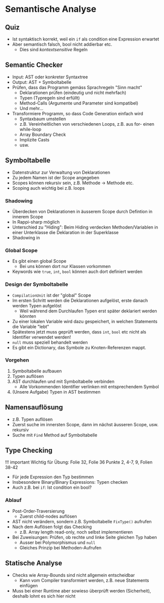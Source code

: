 # Semantische Analyse

## Quiz
- Ist syntaktisch korrekt, weil ein `if` als condition eine Expression erwartet
- Aber semantisch falsch, bool nicht addierbar etc.
    - Dies sind *kontextsensitive* Regeln

## Semantic Checker
- Input: AST oder konkreter Syntaxtree
- Output: AST + Symboltabelle
- Prüfen, dass das Programm gemäss Sprachregeln "Sinn macht"
    - Deklarationen prüfen (eindeutig und nicht mehrfach)
    - Typen (Typregeln sind erfüllt)
    - Method-Calls (Argumente und Parameter sind kompatibel)
    - Und mehr...
- Transformiere Programm, so dass Code Generation einfach wird
    - Syntaxbaum umstellen
    - z.B. Vereinheitlichen von verschiedenen Loops, z.B. aus for- einen while-loop
    - Array Boundary Check
    - Implizite Casts
    - usw.

## Symboltabelle
- Datenstruktur zur Verwaltung von Deklarationen
- Zu jedem Namen ist der Scope angegeben
- Scopes können rekursiv sein, z.B. Methode -> Methode etc.
- Scoping auch wichtig bei z.B. loops

### Shadowing
- Überdecken von Deklarationen in äusserem Scope durch Defintion in innerem Scope
- In Rappi-sharp möglich
- Unterschied zu "Hiding": Beim Hiding verdecken Methoden/Variablen in einer Unterklasse die Deklaration in der Superklasse
- Shadowing in 

### Global Scope
- Es gibt einen global Scope
    - Bei uns können dort nur Klassen vorkommen
- Keywords wie `true`, `int`, `bool` können auch dort definiert werden

### Design der Symboltabelle
- `CompilationUnit` ist der "global" Scope
- Im ersten Schritt werden die Deklarationen aufgelöst, erste danach werden Typen aufgelöst
    - Weil während dem Durchlaufen Typen erst später deklariert werden könnten
- Zu einer lokalen Variable wird dazu gespeichert, in welchen Statements die Variable "lebt"
- Spätestens jetzt muss geprüft werden, dass `int`, `bool` etc nicht als Identifier verwendet werden!
- `null` muss speziell behandelt werden
- Es gibt ein Dictionary, das Symbole zu Knoten-Referenzen mappt.


### Vorgehen
1. Symboltabelle aufbauen
2. Typen auflösen
3. AST durchlaufen und mit Symboltabelle verbinden
    - Alle Vorkommenden Identifier verlinken mit entsprechendem Symbol 
4. (Unsere Aufgabe) Typen in AST bestimmen

## Namensauflösung
- z.B. Typen auflösen
- Zuerst suche im innersten Scope, dann im nächst äusseren Scope, usw. rekursiv
- Suche mit `Find` Method auf Symboltabelle

## Type Checking

!!! important
    Wichtig für Übung: Folie 32, Folie 36 Punkte 2, 4-7, 9, Folien 38-42

- Für jede Expression den Typ bestimmen
- Insbesondere Binary/Binary Expressions: Typen checken
- Auch z.B. bei `if`: Ist condition ein bool?

### Ablauf
- Post-Order-Traversierung
    - Zuerst child-nodes auflösen
- AST nicht verändern, sondern z.B. Symboltabelle `FixType()` aufrufen
- Nach dem Auflösen folgt das Checking
    - z.B. Array length read-only, noch selbst implementieren
- Bei Zuweisungen: Prüfen, ob rechte und linke Seite gleichen Typ haben
    - Ausser bei Polymorphismus und `null`
    - Gleiches Prinzip bei Methoden-Aufrufen

## Statische Analyse
- Checks wie Array-Bounds sind nicht allgemein entscheidbar
    - Kann vom Compiler transformiert werden, z.B. neue Statements einfügen
- Muss bei einer Runtime aber sowieso überprüft werden (Sicherheit), deshalb lohnt es sich hier nicht